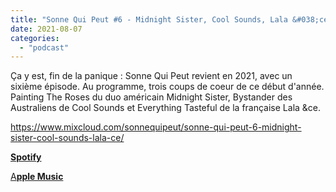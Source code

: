 ```yaml
---
title: "Sonne Qui Peut #6 - Midnight Sister, Cool Sounds, Lala &#038;ce"
date: 2021-08-07
categories: 
  - "podcast"
---
```


Ça y est, fin de la panique : Sonne Qui Peut revient en 2021, avec un sixième épisode. Au programme, trois coups de coeur de ce début d'année. Painting The Roses du duo américain Midnight Sister, Bystander des Australiens de Cool Sounds et Everything Tasteful de la française Lala &ce.

https://www.mixcloud.com/sonnequipeut/sonne-qui-peut-6-midnight-sister-cool-sounds-lala-ce/

**[Spotify](https://open.spotify.com/episode/5KQP0ckqBsJdJvw4N1MXlr)**

[A**pple Music**](https://podcasts.apple.com/us/podcast/sonne-qui-peut-6-midnight-sister-cool-sounds-lala-ce/id1580383358?i=1000531472797)
